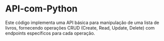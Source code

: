 # API-com-Python
 Este código implementa uma API básica para manipulação de uma lista de livros, fornecendo operações CRUD (Create, Read, Update, Delete) com endpoints específicos para cada operação.
